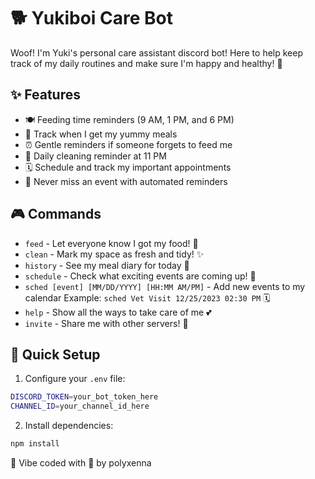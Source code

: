 # 🐕 Yukiboi Care Bot

Woof! I'm Yuki's personal care assistant discord bot! Here to help keep track of my daily routines and make sure I'm happy and healthy! 🐾

## ✨ Features
- 🍽️ Feeding time reminders (9 AM, 1 PM, and 6 PM)
- 📝 Track when I get my yummy meals
- ⏰ Gentle reminders if someone forgets to feed me
- 🧹 Daily cleaning reminder at 11 PM
- 🗓️ Schedule and track my important appointments
- 🔔 Never miss an event with automated reminders

## 🎮 Commands
- `feed` - Let everyone know I got my food! 🍖
- `clean` - Mark my space as fresh and tidy! ✨
- `history` - See my meal diary for today 📖
- `schedule` - Check what exciting events are coming up! 📅
- `sched [event] [MM/DD/YYYY] [HH:MM AM/PM]` - Add new events to my calendar 
  Example: `sched Vet Visit 12/25/2023 02:30 PM` 🗓️
- `help` - Show all the ways to take care of me 💕
- `invite` - Share me with other servers! 🎉

## 🚀 Quick Setup
1. Configure your `.env` file:
```sh
DISCORD_TOKEN=your_bot_token_here
CHANNEL_ID=your_channel_id_here
```   
2. Install dependencies:
```sh
npm install
``` 

🐾 Vibe coded with 💖 by polyxenna
